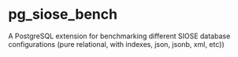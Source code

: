 # pg_siose_bench
A PostgreSQL extension for benchmarking different SIOSE database configurations (pure relational, with indexes, json, jsonb, xml, etc))
